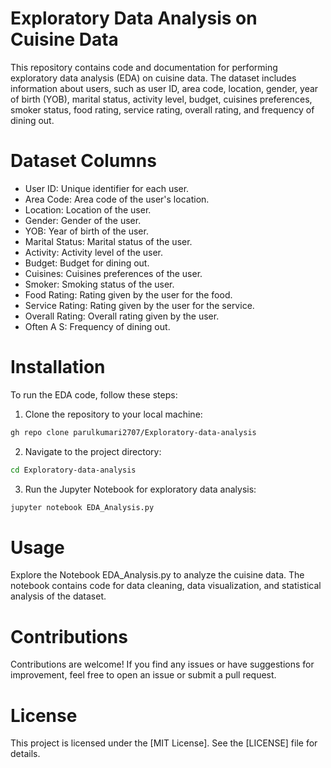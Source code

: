 Exploratory Data Analysis on Cuisine Data
======
This repository contains code and documentation for performing exploratory data analysis (EDA) on cuisine data. The dataset includes information about users, such as user ID, area code, location, gender, year of birth (YOB), marital status, activity level, budget, cuisines preferences, smoker status, food rating, service rating, overall rating, and frequency of dining out.

Dataset Columns
======
+ User ID: Unique identifier for each user.
+ Area Code: Area code of the user's location.
+ Location: Location of the user.
+ Gender: Gender of the user.
+ YOB: Year of birth of the user.
+ Marital Status: Marital status of the user.
+ Activity: Activity level of the user.
+ Budget: Budget for dining out.
+ Cuisines: Cuisines preferences of the user.
+ Smoker: Smoking status of the user.
+ Food Rating: Rating given by the user for the food.
+ Service Rating: Rating given by the user for the service.
+ Overall Rating: Overall rating given by the user.
+ Often A S: Frequency of dining out.
  
Installation
===
To run the EDA code, follow these steps:

1. Clone the repository to your local machine:
```bash
gh repo clone parulkumari2707/Exploratory-data-analysis
```

2. Navigate to the project directory:
```bash
cd Exploratory-data-analysis
```
3. Run the Jupyter Notebook for exploratory data analysis:
```bash
jupyter notebook EDA_Analysis.py
```

Usage
===
Explore the Notebook EDA_Analysis.py to analyze the cuisine data. The notebook contains code for data cleaning, data visualization, and statistical analysis of the dataset.

Contributions
===
Contributions are welcome! If you find any issues or have suggestions for improvement, feel free to open an issue or submit a pull request.

License
===
This project is licensed under the [MIT License]. See the [LICENSE] file for details.
